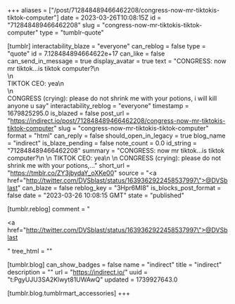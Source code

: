 +++
aliases = ["/post/712848489466462208/congress-now-mr-tiktokis-tiktok-computer"]
date = 2023-03-26T10:08:15Z
id = "712848489466462208"
slug = "congress-now-mr-tiktokis-tiktok-computer"
type = "tumblr-quote"

[tumblr]
interactability_blaze = "everyone"
can_reblog = false
type = "quote"
id = 7.128484894664622e+17
can_like = false
can_send_in_message = true
display_avatar = true
text = "CONGRESS: now mr tiktok&hellip;is tiktok computer?\n<br/>\n<br/>TIKTOK CEO: yea\n<br/>\n<br/>CONGRESS (crying): please do not shrink me with your potions, i will kill anyone u say"
interactability_reblog = "everyone"
timestamp = 1679825295.0
is_blazed = false
post_url = "https://indirect.io/post/712848489466462208/congress-now-mr-tiktokis-tiktok-computer"
slug = "congress-now-mr-tiktokis-tiktok-computer"
format = "html"
can_reply = false
should_open_in_legacy = true
blog_name = "indirect"
is_blaze_pending = false
note_count = 0.0
id_string = "712848489466462208"
summary = "CONGRESS: now mr tiktok…is tiktok computer?\n \n TIKTOK CEO: yea\n \n CONGRESS (crying): please do not shrink me with your potions,..."
short_url = "https://tmblr.co/ZY3jbydaY_oXKe00"
source = "<a href=\"http://twitter.com/DVSblast/status/1639362922458537997\">@DVSblast</a>"
can_blaze = false
reblog_key = "3Hpr6MI8"
is_blocks_post_format = false
date = "2023-03-26 10:08:15 GMT"
state = "published"

[tumblr.reblog]
comment = "<p><a href=\"http://twitter.com/DVSblast/status/1639362922458537997\">@DVSblast</a></p>"
tree_html = ""

[tumblr.blog]
can_show_badges = false
name = "indirect"
title = "indirect"
description = ""
url = "https://indirect.io/"
uuid = "t:PgyUJU3SA2Klwyt81UWAwQ"
updated = 1739927643.0

[tumblr.blog.tumblrmart_accessories]
+++
